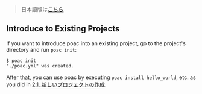 > 日本語版は[こちら](https://doc.poac.pm/ja/guide/introduce-to-existing-projects.html)

## Introduce to Existing Projects

If you want to introduce poac into an existing project, go to the project's directory and run `poac init`:
```
$ poac init
"./poac.yml" was created.
```

After that, you can use poac by executing `poac install hello_world`, etc. as you did in [2.1. 新しいプロジェクトの作成](creating-a-new-project.md).
